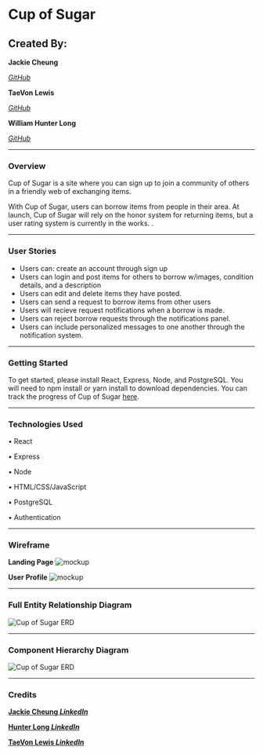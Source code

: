 # Cup of Sugar

## Created By:

**Jackie Cheung**

[_GitHub_](https://github.com/jackcheung56)

**TaeVon Lewis**

[_GitHub_](https://github.com/lewist13)

**William Hunter Long**

[_GitHub_](https://github.com/whlong1)

---

### Overview

Cup of Sugar is a site where you can sign up to join a community of others in a friendly web of exchanging items.

With Cup of Sugar, users can borrow items from people in their area. At launch, Cup of Sugar will rely on the honor system for returning items, but a user rating system is currently in the works. .

---

### User Stories

- Users can: create an account through sign up
- Users can login and post items for others to borrow w/images, condition details, and a description
- Users can edit and delete items they have posted. 
- Users can send a request to borrow items from other users
- Users will recieve request notifications when a borrow is made. 
- Users can reject borrow requests through the notifications panel. 
- Users can include personalized messages to one another through the notification system. 

---

### Getting Started

To get started, please install React, Express, Node, and PostgreSQL. You will need to npm install or yarn install to download dependencies.
You can track the progress of Cup of Sugar [here](https://trello.com/b/BRWvHTLO/cup-of-sugar).

---

### Technologies Used

• React

• Express

• Node

• HTML/CSS/JavaScript

• PostgreSQL

• Authentication

---

### Wireframe

**Landing Page**
![mockup](https://i.imgur.com/bXlU5Mp.png)

**User Profile**
![mockup](https://i.imgur.com/tvqyEaw.png)

---

### Full Entity Relationship Diagram

![Cup of Sugar ERD](https://i.imgur.com/IPuCKwr.png)

---

### Component Hierarchy Diagram

![Cup of Sugar ERD](https://i.imgur.com/voEu836.png)

---

### Credits

[**Jackie Cheung _LinkedIn_**](https://www.linkedin.com/in/jackiecheung/)

[**Hunter Long _LinkedIn_**](https://www.linkedin.com/in/william-hunter-long/)

[**TaeVon Lewis _LinkedIn_**](https://www.linkedin.com/in/taevonlewis/)
